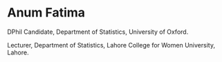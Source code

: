 # Anum Fatima

DPhil Candidate, Department of Statistics, University of Oxford. 

Lecturer, Department of Statistics, Lahore College for Women University, Lahore.
